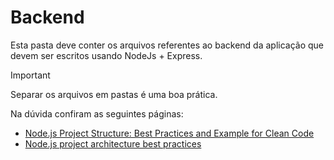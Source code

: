 # Backend

Esta pasta deve conter os arquivos referentes ao backend da aplicação que devem ser escritos usando NodeJs + Express.

> [!IMPORTANT]
> Separar os arquivos em pastas é uma boa prática. 

Na dúvida confiram as seguintes páginas:
- <a href="https://medium.com/@jayjethava101/node-js-project-structure-best-practices-and-example-for-clean-code-3e1f5530fd3b" target="_blank">Node.js Project Structure: Best Practices and Example for Clean Code</a>
- <a href="https://blog.logrocket.com/node-js-project-architecture-best-practices/" target="_blank">Node.js project architecture best practices</a>